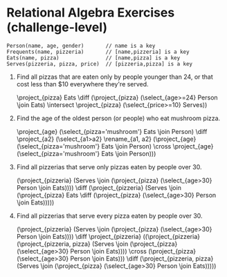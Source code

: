 # Relational Algebra Exercises (challenge-level)

    Person(name, age, gender)       // name is a key
    Frequents(name, pizzeria)       // [name,pizzeria] is a key
    Eats(name, pizza)               // [name,pizza] is a key
    Serves(pizzeria, pizza, price)  // [pizzeria,pizza] is a key

1. Find all pizzas that are eaten only by people younger than 24, or that cost less than $10 everywhere they're served.

    \project_{pizza} Eats \diff (\project_{pizza} (\select_{age>=24} Person \join Eats) \intersect \project_{pizza} (\select_{price>=10} Serves))

2. Find the age of the oldest person (or people) who eat mushroom pizza.

    \project_{age} (\select_{pizza='mushroom'} Eats \join Person) \diff \project_{a2} (\select_{a1>a2} \rename_{a1, a2} (\project_{age} (\select_{pizza='mushroom'} Eats \join Person) \cross \project_{age} (\select_{pizza='mushroom'} Eats \join Person)))

3. Find all pizzerias that serve only pizzas eaten by people over 30.

    (\project_{pizzeria} (Serves \join (\project_{pizza} (\select_{age>30} Person \join Eats)))) \diff (\project_{pizzeria} (Serves \join (\project_{pizza} Eats \diff (\project_{pizza} (\select_{age>30} Person \join Eats)))))

4. Find all pizzerias that serve every pizza eaten by people over 30.

    (\project_{pizzeria} (Serves \join (\project_{pizza} (\select_{age>30} Person \join Eats)))) \diff \project_{pizzeria} ((\project_{pizzeria} (\project_{pizzeria, pizza} (Serves \join (\project_{pizza} (\select_{age>30} Person \join Eats)))) \cross (\project_{pizza} (\select_{age>30} Person \join Eats))) \diff (\project_{pizzeria, pizza} (Serves \join (\project_{pizza} (\select_{age>30} Person \join Eats)))))